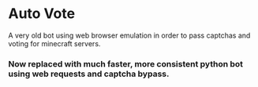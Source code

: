 # Auto Vote
A very old bot using web browser emulation in order to pass captchas and voting for minecraft servers.
### Now replaced with much faster, more consistent python bot using web requests and captcha bypass.
